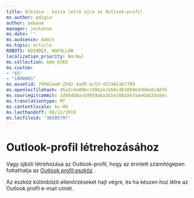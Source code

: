 ```yaml
---
title: Alkímia - hozza létre újra az Outlook-profil
ms.author: pdigia
author: pebaum
manager: jackiesm
ms.date: ''
ms.audience: Admin
ms.topic: article
ROBOTS: NOINDEX, NOFOLLOW
localization_priority: Normal
ms.collection: Adm_O365
ms.custom:
- "65"
- "1800001"
ms.assetid: 70982aa9-2bd2-4ad9-bc53-d27a02a67709
ms.openlocfilehash: 45a2cde886cc99b2e15b0cd6309464360a9c8dfb
ms.sourcegitcommit: 1d98db8acb9959aba3b5e308a567ade6b62da56c
ms.translationtype: MT
ms.contentlocale: hu-HU
ms.lasthandoff: 08/22/2019
ms.locfileid: "36505797"
---
```

# <a name="create-an-outlook-profile"></a>Outlook-profil létrehozásához

Vagy újbóli létrehozása az Outlook-profil, hogy az érintett számítógépen futtathatja az [Outlook profil eszköz](https://aka.ms/SaRA-OutlookSetupProfile-Alchemy) .

Az eszköz különböző ellenőrzéseket hajt végre, és ha készen hoz létre az Outlook profil e-mail címét.
